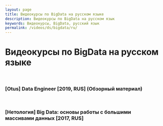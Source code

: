 ```yaml
---
layout: page
title: Видеокурсы по BigData на русском языке
description: Видеокурсы по BigData на русском язык
keywords: Видеокурсы, BigData, русский язык
permalink: /videos/ds/bigdata/ru/
---
```


# Видеокурсы по BigData на русском языке

<br/>

### [Otus] Data Engineer [2019, RUS] (Обзорный материал)

<br/>

### [Нетология] Big Data: основы работы с большими массивами данных [2017, RUS]
